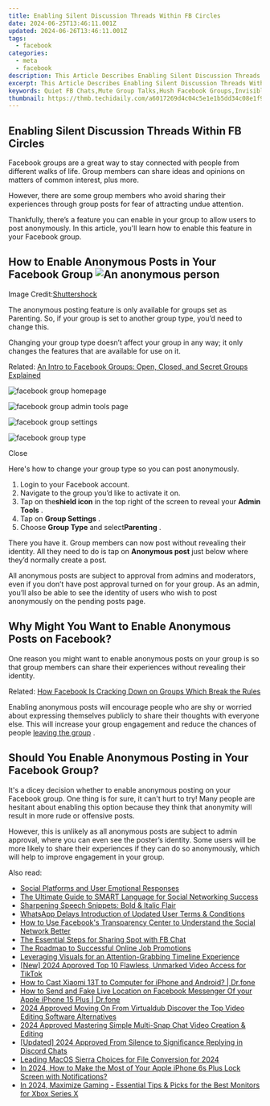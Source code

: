 ```yaml
---
title: Enabling Silent Discussion Threads Within FB Circles
date: 2024-06-25T13:46:11.001Z
updated: 2024-06-26T13:46:11.001Z
tags:
  - facebook
categories:
  - meta
  - facebook
description: This Article Describes Enabling Silent Discussion Threads Within FB Circles
excerpt: This Article Describes Enabling Silent Discussion Threads Within FB Circles
keywords: Quiet FB Chats,Mute Group Talks,Hush Facebook Groups,Invisible Forum Posts,Silent Circle Messages,Stealthy Social Threads,Noise-Free Discussion Circles
thumbnail: https://thmb.techidaily.com/a6017269d4c04c5e1e1b5dd34c08e1f92a0a41c1ec409bdbe7a0807e99cdc6f4.jpg
---
```


## Enabling Silent Discussion Threads Within FB Circles

 Facebook groups are a great way to stay connected with people from different walks of life. Group members can share ideas and opinions on matters of common interest, plus more.

 However, there are some group members who avoid sharing their experiences through group posts for fear of attracting undue attention.

 Thankfully, there’s a feature you can enable in your group to allow users to post anonymously. In this article, you'll learn how to enable this feature in your Facebook group.

## How to Enable Anonymous Posts in Your Facebook Group ![An anonymous person](https://static1.makeuseofimages.com/wordpress/wp-content/uploads/2021/01/teams-anonymous-update-featured.jpg)

 Image Credit:[Shuttershock](https://www.shutterstock.com/image-photo/girl-holding-sheet-paper-question-mark-1673490064)

 The anonymous posting feature is only available for groups set as Parenting. So, if your group is set to another group type, you’d need to change this.

 Changing your group type doesn’t affect your group in any way; it only changes the features that are available for use on it.

 Related: [An Intro to Facebook Groups: Open, Closed, and Secret Groups Explained](https://www.makeuseof.com/tag/facebook-closed-secret-groups/)

![facebook group homepage](https://static1.makeuseofimages.com/wordpress/wp-content/uploads/2021/07/facebook-group-homepage.jpg)

![facebook group admin tools page](https://static1.makeuseofimages.com/wordpress/wp-content/uploads/2021/07/facebook-group-admin-tools-page.jpg)

![facebook group settings](https://static1.makeuseofimages.com/wordpress/wp-content/uploads/2021/07/facebook-group-settings-page.jpg)

![facebook group type](https://static1.makeuseofimages.com/wordpress/wp-content/uploads/2021/07/facebook-group-type.jpg)

Close

 Here's how to change your group type so you can post anonymously.

1. Login to your Facebook account.
2. Navigate to the group you’d like to activate it on.
3. Tap on the**shield icon** in the top right of the screen to reveal your **Admin Tools** .
4. Tap on **Group Settings** .
5. Choose **Group Type** and select**Parenting** .

 There you have it. Group members can now post without revealing their identity. All they need to do is tap on **Anonymous post** just below where they’d normally create a post.

 All anonymous posts are subject to approval from admins and moderators, even if you don’t have post approval turned on for your group. As an admin, you’ll also be able to see the identity of users who wish to post anonymously on the pending posts page.

## Why Might You Want to Enable Anonymous Posts on Facebook?

 One reason you might want to enable anonymous posts on your group is so that group members can share their experiences without revealing their identity.

 Related: [How Facebook Is Cracking Down on Groups Which Break the Rules](https://www.makeuseof.com/ways-facebook-cracking-down-on-groups-break-rules/)

 Enabling anonymous posts will encourage people who are shy or worried about expressing themselves publicly to share their thoughts with everyone else. This will increase your group engagement and reduce the chances of people [leaving the group](https://www.makeuseof.com/how-to-leave-a-facebook-group/) .

## Should You Enable Anonymous Posting in Your Facebook Group?

 It's a dicey decision whether to enable anonymous posting on your Facebook group. One thing is for sure, it can't hurt to try! Many people are hesitant about enabling this option because they think that anonymity will result in more rude or offensive posts.

 However, this is unlikely as all anonymous posts are subject to admin approval, where you can even see the poster’s identity. Some users will be more likely to share their experiences if they can do so anonymously, which will help to improve engagement in your group.


<ins class="adsbygoogle"
     style="display:block"
     data-ad-format="autorelaxed"
     data-ad-client="ca-pub-7571918770474297"
     data-ad-slot="1223367746"></ins>



<ins class="adsbygoogle"
     style="display:block"
     data-ad-client="ca-pub-7571918770474297"
     data-ad-slot="8358498916"
     data-ad-format="auto"
     data-full-width-responsive="true"></ins>

<span class="atpl-alsoreadstyle">Also read:</span>
<div><ul>
<li><a href="https://facebook.techidaily.com/social-platforms-and-user-emotional-responses/"><u>Social Platforms and User Emotional Responses</u></a></li>
<li><a href="https://facebook.techidaily.com/the-ultimate-guide-to-smart-language-for-social-networking-success/"><u>The Ultimate Guide to SMART Language for Social Networking Success</u></a></li>
<li><a href="https://facebook.techidaily.com/sharpening-speech-snippets-bold-and-italic-flair/"><u>Sharpening Speech Snippets: Bold & Italic Flair</u></a></li>
<li><a href="https://facebook.techidaily.com/whatsapp-delays-introduction-of-updated-user-terms-and-conditions/"><u>WhatsApp Delays Introduction of Updated User Terms & Conditions</u></a></li>
<li><a href="https://facebook.techidaily.com/how-to-use-facebooks-transparency-center-to-understand-the-social-network-better/"><u>How to Use Facebook's Transparency Center to Understand the Social Network Better</u></a></li>
<li><a href="https://facebook.techidaily.com/the-essential-steps-for-sharing-spot-with-fb-chat/"><u>The Essential Steps for Sharing Spot with FB Chat</u></a></li>
<li><a href="https://facebook.techidaily.com/the-roadmap-to-successful-online-job-promotions/"><u>The Roadmap to Successful Online Job Promotions</u></a></li>
<li><a href="https://facebook.techidaily.com/leveraging-visuals-for-an-attention-grabbing-timeline-experience/"><u>Leveraging Visuals for an Attention-Grabbing Timeline Experience</u></a></li>
<li><a href="https://tiktok-videos.techidaily.com/new-2024-approved-top-10-flawless-unmarked-video-access-for-tiktok/"><u>[New] 2024 Approved  Top 10  Flawless, Unmarked Video Access for TikTok</u></a></li>
<li><a href="https://screen-mirror.techidaily.com/how-to-cast-xiaomi-13t-to-computer-for-iphone-and-android-drfone-by-drfone-android/"><u>How to Cast Xiaomi 13T to Computer for iPhone and Android? | Dr.fone</u></a></li>
<li><a href="https://location-social.techidaily.com/how-to-send-and-fake-live-location-on-facebook-messenger-of-your-apple-iphone-15-plus-drfone-by-drfone-virtual-ios/"><u>How to Send and Fake Live Location on Facebook Messenger Of your Apple iPhone 15 Plus | Dr.fone</u></a></li>
<li><a href="https://ai-video-apps.techidaily.com/2024-approved-moving-on-from-virtualdub-discover-the-top-video-editing-software-alternatives/"><u>2024 Approved Moving On From Virtualdub Discover the Top Video Editing Software Alternatives</u></a></li>
<li><a href="https://snapchat-videos.techidaily.com/2024-approved-mastering-simple-multi-snap-chat-video-creation-and-editing/"><u>2024 Approved  Mastering Simple Multi-Snap Chat Video Creation & Editing</u></a></li>
<li><a href="https://discord-videos.techidaily.com/updated-2024-approved-from-silence-to-significance-replying-in-discord-chats/"><u>[Updated] 2024 Approved  From Silence to Significance  Replying in Discord Chats</u></a></li>
<li><a href="https://extra-skills.techidaily.com/leading-macos-sierra-choices-for-file-conversion-for-2024/"><u>Leading MacOS Sierra Choices for File Conversion for 2024</u></a></li>
<li><a href="https://ios-unlock.techidaily.com/in-2024-how-to-make-the-most-of-your-apple-iphone-6s-plus-lock-screen-with-notifications-by-drfone-ios/"><u>In 2024, How to Make the Most of Your Apple iPhone 6s Plus Lock Screen with Notifications?</u></a></li>
<li><a href="https://extra-skills.techidaily.com/in-2024-maximize-gaming-essential-tips-and-picks-for-the-best-monitors-for-xbox-series-x/"><u>In 2024, Maximize Gaming - Essential Tips & Picks for the Best Monitors for Xbox Series X</u></a></li>
</ul></div>
